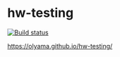 # hw-testing

[![Build status](https://ci.appveyor.com/api/projects/status/pi017f7vs3bh7e8n?svg=true)](https://ci.appveyor.com/project/OlyaMa/hw-testing)

https://olyama.github.io/hw-testing/
